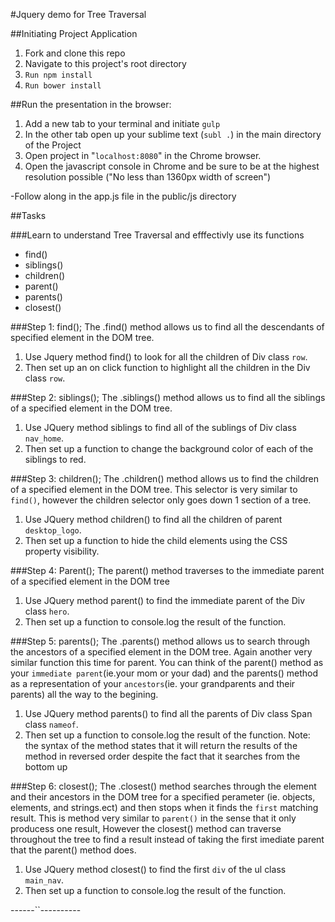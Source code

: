 #Jquery demo for Tree Traversal

##Initiating Project Application

1. Fork and clone this repo
2. Navigate to this project's root directory
3. `Run npm install`
4. `Run bower install`


##Run the presentation in the browser:

1. Add a new tab to your terminal and initiate `gulp`
2. In the other tab open up your sublime text (`subl .`) in the main directory of the Project
3. Open project in "`localhost:8080`" in the Chrome browser.
4. Open the javascript console in Chrome and be sure to be at the highest resolution possible ("No less than 1360px width of screen")

-Follow along in the app.js file in the public/js directory

##Tasks 

###Learn to understand Tree Traversal and efffectivly use its functions

- find()
- siblings() 
- children() 
- parent() 
- parents() 
- closest() 

###Step 1: find();
The .find() method allows us to find all the descendants of specified element in the DOM tree.


1. Use Jquery method find() to look for all the children of Div class `row`.
2. Then set up an on click function to highlight all the children in the Div class `row`.

###Step 2: siblings();
The .siblings() method allows us to find all the siblings of a specified element in the DOM tree.

1. Use JQuery method siblings to find all of the sublings of Div class `nav_home`.
2. Then set up a function to change the background color of each of the siblings to red.

###Step 3: children();
The .children() method allows us to find the children of a specified element in the DOM tree.
This selector is very similar to `find()`, however the children selector only goes down 1 section of a tree.

1. Use JQuery method children() to find all the children of parent  `desktop_logo`.
2. Then set up a function to hide the child elements using the CSS property visibility.

###Step 4: Parent();
The parent() method traverses to the immediate parent of a specified element in the DOM tree

1. Use JQuery method parent() to find the immediate parent of the Div class `hero`.
2. Then set up a function to console.log the result of the function.

###Step 5: parents();
The .parents() method allows us to search through the ancestors of a specified element in the DOM tree.
Again another very similar function this time for parent. You can think of the parent() method as your `immediate parent`(ie.your mom or your dad) and the parents() method as a representation of your `ancestors`(ie. your grandparents and their parents) all the way to the begining.

1. Use JQuery method parents() to find all the parents of Div class Span class `nameof`.
2. Then set up a function to console.log the result of the function.
Note: the syntax of the method states that it will return the results of the method in reversed order despite the fact that it searches from the bottom up

###Step 6: closest();
The .closest() method searches through the element and their ancestors in the DOM tree for a specified perameter (ie. objects, elements, and strings.ect) and then stops when it finds the `first` matching result.
This is method very similar to `parent()` in the sense that it only producess one result, However the closest() method can traverse throughout the tree to find a result instead of taking the first imediate parent that the parent() method does.

1. Use JQuery method closest() to find the first `div` of the ul class `main_nav`.
2. Then set up a function to console.log the result of the function.



------``----------
